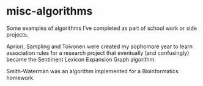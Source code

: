 # misc-algorithms
Some examples of algorithms I've completed as part of school work or side projects.

Apriori, Sampling and Toivonen were created my sophomore year to learn association rules for a research project that eventually (and confusingly) became the Sentiment Lexicon Expansion Graph algorithm.

Smith-Waterman was an algorithm implemented for a Bioinformatics homework.


